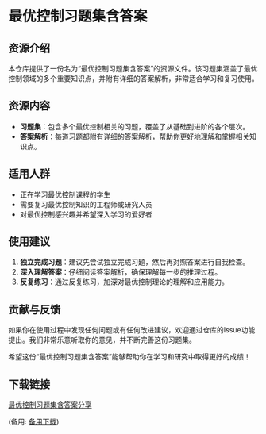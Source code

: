 # 最优控制习题集含答案

## 资源介绍

本仓库提供了一份名为“最优控制习题集含答案”的资源文件。该习题集涵盖了最优控制领域的多个重要知识点，并附有详细的答案解析，非常适合学习和复习使用。

## 资源内容

- **习题集**：包含多个最优控制相关的习题，覆盖了从基础到进阶的各个层次。
- **答案解析**：每道习题都附有详细的答案解析，帮助你更好地理解和掌握相关知识点。

## 适用人群

- 正在学习最优控制课程的学生
- 需要复习最优控制知识的工程师或研究人员
- 对最优控制感兴趣并希望深入学习的爱好者

## 使用建议

1. **独立完成习题**：建议先尝试独立完成习题，然后再对照答案进行自我检查。
2. **深入理解答案**：仔细阅读答案解析，确保理解每一步的推理过程。
3. **反复练习**：通过反复练习，加深对最优控制理论的理解和应用能力。

## 贡献与反馈

如果你在使用过程中发现任何问题或有任何改进建议，欢迎通过仓库的Issue功能提出。我们非常乐意听取你的意见，并不断完善这份习题集。

希望这份“最优控制习题集含答案”能够帮助你在学习和研究中取得更好的成绩！

## 下载链接
[最优控制习题集含答案分享](https://pan.quark.cn/s/0176e809405e) 

(备用: [备用下载](https://pan.baidu.com/s/1EFlouTtrqeOfGLAjWXDQtQ?pwd=1234))
